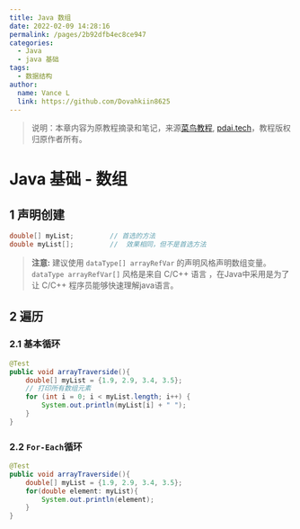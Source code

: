 ```yaml
---
title: Java 数组
date: 2022-02-09 14:28:16
permalink: /pages/2b92dfb4ec8ce947
categories:
  - Java
  - java 基础
tags:
  - 数据结构
author:
  name: Vance L
  link: https://github.com/Dovahkiin8625
---
```


> 说明：本章内容为原教程摘录和笔记，来源[菜鸟教程](https://www.runoob.com), [pdai.tech](https://www.pdai.tech/)，教程版权归原作者所有。

# Java 基础 - 数组

## 1 声明创建

```java
double[] myList;         // 首选的方法
double myList[];         //  效果相同，但不是首选方法
```

>**注意:** 建议使用 `dataType[] arrayRefVar` 的声明风格声明数组变量。` dataType arrayRefVar[]` 风格是来自 C/C++ 语言 ，在Java中采用是为了让 C/C++ 程序员能够快速理解java语言。

## 2 遍历

### 2.1 基本循环

```java
@Test
public void arrayTraverside(){
    double[] myList = {1.9, 2.9, 3.4, 3.5};
    // 打印所有数组元素
    for (int i = 0; i < myList.length; i++) {
        System.out.println(myList[i] + " ");
    }
}
```

### 2.2 `For-Each`循环

```java
@Test
public void arrayTraverside(){
    double[] myList = {1.9, 2.9, 3.4, 3.5};
    for(double element: myList){
        System.out.println(element);
    }
}
```

